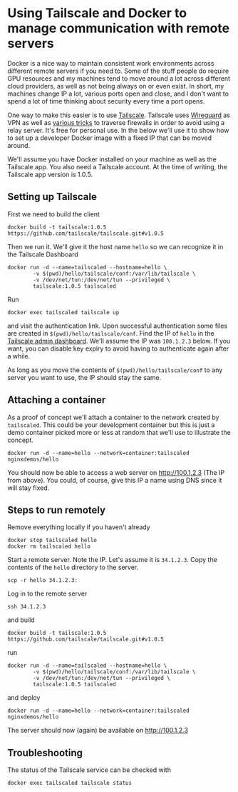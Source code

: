 # Using Tailscale and Docker to manage communication with remote servers

Docker is a nice way to maintain consistent work environments across different remote servers if you need to. Some of the stuff people do require GPU resources and my machines tend to move around a lot across different cloud providers, as well as not being always on or even exist. In short, my machines change IP a lot, various ports open and close, and I don't want to spend a lot of time thinking about security every time a port opens.

One way to make this easier is to use [Tailscale](https://tailscale.com/). Tailscale uses [Wireguard](https://www.wireguard.com/) as VPN as well as [various tricks](https://tailscale.com/blog/how-nat-traversal-works/) to traverse firewalls in order to avoid using a relay server. It's free for personal use. In the below we'll use it to show how to set up a developer Docker image with a fixed IP that can be moved around.

We'll assume you have Docker installed on your machine as well as the Tailscale app. You also need a Tailscale account. At the time of writing, the Tailscale app version is 1.0.5.

## Setting up Tailscale

First we need to build the client

```
docker build -t tailscale:1.0.5 https://github.com/tailscale/tailscale.git#v1.0.5
```

Then we run it. We'll give it the host name `hello` so we can recognize it in the Tailscale Dashboard

```
docker run -d --name=tailscaled --hostname=hello \
        -v $(pwd)/hello/tailscale/conf:/var/lib/tailscale \
        -v /dev/net/tun:/dev/net/tun --privileged \
        tailscale:1.0.5 tailscaled
```

Run
```
docker exec tailscaled tailscale up
```
and visit the authentication link. Upon successful authentication some files are created in `$(pwd)/hello/tailscale/conf`. Find the IP of `hello` in the [Tailscale admin dashboard](https://login.tailscale.com/admin/machines). We'll assume the IP was `100.1.2.3` below. If you want, you can disable key expiry to avoid having to authenticate again after a while.

As long as you move the contents of `$(pwd)/hello/tailscale/conf` to any server you want to use, the IP should stay the same.

## Attaching a container

As a proof of concept we'll attach a container to the network created by `tailscaled`. This could be your development container but this is just a demo container picked more or less at random that we'll use to illustrate the concept.

```
docker run -d --name=hello --network=container:tailscaled nginxdemos/hello
```

You should now be able to access a web server on http://100.1.2.3 (The IP from above). You could, of course, give this IP a name using DNS since it will stay fixed.

## Steps to run remotely

Remove everything locally if you haven't already
```
docker stop tailscaled hello
docker rm tailscaled hello
```

Start a remote server. Note the IP. Let's assume it is `34.1.2.3`. Copy the contents of the `hello` directory to the server.
```
scp -r hello 34.1.2.3:
```
Log in to the remote server
```
ssh 34.1.2.3
```

and build
```
docker build -t tailscale:1.0.5 https://github.com/tailscale/tailscale.git#v1.0.5
```
run
```
docker run -d --name=tailscaled --hostname=hello \
        -v $(pwd)/hello/tailscale/conf:/var/lib/tailscale \
        -v /dev/net/tun:/dev/net/tun --privileged \
        tailscale:1.0.5 tailscaled
```
and deploy
```
docker run -d --name=hello --network=container:tailscaled nginxdemos/hello
```

The server should now (again) be available on http://100.1.2.3

## Troubleshooting

The status of the Tailscale service can be checked with
```
docker exec tailscaled tailscale status
```
